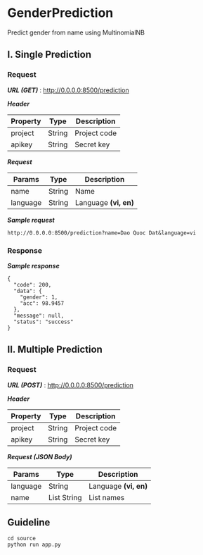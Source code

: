 # GenderPrediction
Predict gender from name using MultinomialNB

## I. Single Prediction
### Request

***URL (GET)*** : http://0.0.0.0:8500/prediction

***Header***

| Property  | Type  | Description  |
| ------------ | ------------ | ------------ |
|  project | String  | Project code|
|  apikey | String  | Secret key |

***Request***

| Params  | Type  | Description  |
| ------------ | ------------ |------------ |
| name  | String  | Name |
| language  | String  | Language **(vi, en)** |



***Sample request***
```
http://0.0.0.0:8500/prediction?name=Dao Quoc Dat&language=vi
```

### Response

***Sample response***
```
{
  "code": 200,
  "data": {
    "gender": 1,
    "acc": 98.9457
  },
  "message": null,
  "status": "success"
}
```

## II. Multiple Prediction
### Request

***URL (POST)*** : http://0.0.0.0:8500/prediction

***Header***

| Property  | Type  | Description  |
| ------------ | ------------ | ------------ |
|  project | String  | Project code|
|  apikey | String  | Secret key |

***Request (JSON Body)*** 

| Params  | Type  | Description  |
| ------------ | ------------ |------------ |
| language | String  | Language **(vi, en)**|
| name | List String |  List names |



## Guideline
```
cd source
python run app.py   
```

